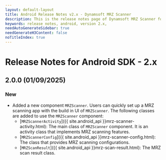 ```yaml
---
layout: default-layout
title: Android Release Notes v2.x - Dynamsoft MRZ Scanner
description: This is the release notes page of Dynamsoft MRZ Scanner for Android SDK v2.x.
keywords: release notes, android, version 2.x,
needAutoGenerateSidebar: true
needGenerateH3Content: false
noTitleIndex: true
---
```


# Release Notes for Android SDK - 2.x

## 2.0.0 (01/09/2025)

### New

- Added a new component `MRZScanner`. Users can quickly set up a MRZ scanning app with the build in UI of `MRZScanner`. The following classes are added to use the `MRZScanner` component:
  - [`MRZScannerActivity`]({{ site.android_api }}mrz-scanner-activity.html): The main class of `MRZScanner` component. It is an activity class that implements MRZ scanning features.
  - [`MRZScannerConfig`]({{ site.android_api }}mrz-scanner-config.html): The class that provides MRZ scanning configurations.
  - [`MRZScanResult`]({{ site.android_api }}mrz-scan-result.html): The MRZ scan result class.
